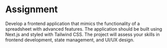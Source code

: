 # Assignment
Develop a frontend application that mimics the functionality of a spreadsheet with advanced features. The application should be built using Next.js and styled with Tailwind CSS. The project will assess your skills in frontend development, state management, and UI/UX design.
